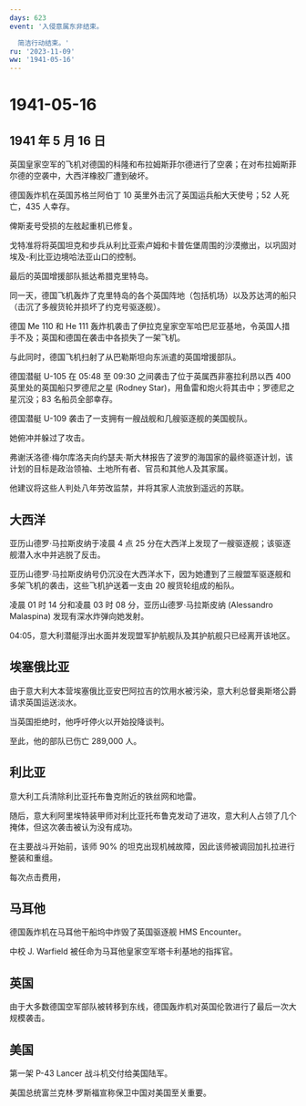 ```yaml
---
days: 623
event: '入侵意属东非结束。

  简洁行动结束。'
ru: '2023-11-09'
ww: '1941-05-16'
---
```


# 1941-05-16

## 1941 年 5 月 16 日

英国皇家空军的飞机对德国的科隆和布拉姆斯菲尔德进行了空袭；在对布拉姆斯菲尔德的空袭中，大西洋橡胶厂遭到破坏。

德国轰炸机在英国苏格兰阿伯丁 10 英里外击沉了英国运兵船大天使号；52
人死亡，435 人幸存。

俾斯麦号受损的左舷起重机已修复。

戈特准将将英国坦克和步兵从利比亚索卢姆和卡普佐堡周围的沙漠撤出，以巩固对埃及-利比亚边境哈法亚山口的控制。

最后的英国增援部队抵达希腊克里特岛。

同一天，德国飞机轰炸了克里特岛的各个英国阵地（包括机场）以及苏达湾的船只（击沉了多艘货轮并损坏了约克号驱逐舰）。

德国 Me 110 和 He 111
轰炸机袭击了伊拉克皇家空军哈巴尼亚基地，令英国人措手不及；英国和德国在袭击中各损失了一架飞机。

与此同时，德国飞机扫射了从巴勒斯坦向东派遣的英国增援部队。

德国潜艇 U-105 在 05:48 至 09:30 之间袭击了位于英属西非塞拉利昂以西 400
英里处的英国船只罗德尼之星 (Rodney
Star)，用鱼雷和炮火将其击中；罗德尼之星沉没；83 名船员全部幸存。

德国潜艇 U-109 袭击了一支拥有一艘战舰和几艘驱逐舰的美国舰队。

她俯冲并躲过了攻击。

弗谢沃洛德·梅尔库洛夫向约瑟夫·斯大林报告了波罗的海国家的最终驱逐计划，该计划的目标是政治领袖、土地所有者、官员和其他人及其家属。

他建议将这些人判处八年劳改监禁，并将其家人流放到遥远的苏联。

## 大西洋

亚历山德罗·马拉斯皮纳于凌晨 4 点 25
分在大西洋上发现了一艘驱逐舰；该驱逐舰潜入水中并逃脱了反击。

亚历山德罗·马拉斯皮纳号仍沉没在大西洋水下，因为她遭到了三艘盟军驱逐舰和多架飞机的袭击，这些飞机护送着一支由
20 艘货轮组成的船队。

凌晨 01 时 14 分和凌晨 03 时 08 分，亚历山德罗·马拉斯皮纳 (Alessandro
Malaspina) 发现有深水炸弹向她发射。

04:05，意大利潜艇浮出水面并发现盟军护航舰队及其护航舰只已经离开该地区。

## 埃塞俄比亚

由于意大利大本营埃塞俄比亚安巴阿拉吉的饮用水被污染，意大利总督奥斯塔公爵请求英国运送淡水。

当英国拒绝时，他呼吁停火以开始投降谈判。

至此，他的部队已伤亡 289,000 人。

## 利比亚

意大利工兵清除利比亚托布鲁克附近的铁丝网和地雷。

随后，意大利阿里埃特装甲师对利比亚托布鲁克发动了进攻，意大利人占领了几个掩体，但这次袭击被认为没有成功。

在主要战斗开始前，该师 90%
的坦克出现机械故障，因此该师被调回加扎拉进行整装和重组。

每次点击费用，

## 马耳他

德国轰炸机在马耳他干船坞中炸毁了英国驱逐舰 HMS Encounter。

中校 J. Warfield 被任命为马耳他皇家空军塔卡利基地的指挥官。

## 英国

由于大多数德国空军部队被转移到东线，德国轰炸机对英国伦敦进行了最后一次大规模袭击。

## 美国

第一架 P-43 Lancer 战斗机交付给美国陆军。

美国总统富兰克林·罗斯福宣称保卫中国对美国至关重要。